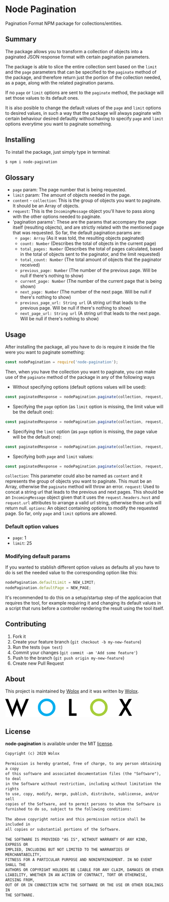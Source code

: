 # Node Pagination

Pagination Format NPM package for collections/entities. 


## Summary
The package allows you to transform a collection of objects into a paginated JSON response format with certain pagination parameters.

The package is able to slice the entire collection sent based on the `limit` and the `page` parameters that can be specified to the `paginate` method of the package, and therefore return just the portion of the collection needed, as a page, along with the related pagination params.

If no `page` or `limit` options are sent to the `paginate` method, the package will set those values to its default ones.

It is also posible to change the default values of the `page` and `limit` options to desired values, in such a way that the package will always paginate with certain behaviour desired defaultly without having to specify `page` and `limit` options everytime you want to paginate something.


## Installing
To install the package, just simply type in terminal:
```bash
$ npm i node-pagination
```

## Glossary
* `page` param: The page number that is being requested.
* `limit` param: The amount of objects needed in the page.
* `content` - `collection`: This is the group of objects you want to paginate. It should be an Array of objects.
* `request`: This is the `IncomingMessage` object you'll have to pass along with the other options needed to paginate.
* 'pagination params': These are the params that accompany the page itself (resulting objects), and are strictly related with the mentioned page that was requested. So far, the default pagination params are:
    - `page: Array` (As it was told, the resulting objects paginated)
    - `count: Number` (Describes the total of objects in the current page)
    - `total_pages: Number` (Describes the total of pages calculated, based in the total of objects sent to the paginator, and the limit requested)
    - `total_count: Number` (The total amount of objects that the paginator received)
    - `previous_page: Number` (The number of the previous page. Will be null if there's nothing to show)
    - `current_page: Number` (The number of the current page that is being shown)
    - `next_page: Number` (The number of the next page. Will be null if there's nothing to show)
    - `previous_page_url: String url` (A string url that leads to the previous page. Will be null if there's nothing to show)
    - `next_page_url: String url` (A string url that leads to the next page. Will be null if there's nothing to show)


## Usage
After installing the package, all you have to do is require it inside the file were you want to paginate something:
```js
const nodePagination = require('node-pagination');
```
Then, when you have the collection you want to paginate, you can make use of the `paginate` method of the package in any of the following ways

* Without specifying options (default options values will be used):
```js
const paginatedResponse = nodePagination.paginate(collection, request, {});
```

* Specifying the `page` option (as `limit` option is missing, the limit value will be the default one):
```js
const paginatedResponse = nodePagination.paginate(collection, request, { page: 2 });
```

* Specifying the `limit` option (as `page` option is missing, the page value will be the default one):
```js
const paginatedResponse = nodePagination.paginate(collection, request, { limit: 5 });
```

* Specifying both `page` and `limit` values:
```js
const paginatedResponse = nodePagination.paginate(collection, request, { page: 2, limit: 5 });
```

`collection`: This parameter could also be named as `content` and it represents the group of objects you want to paginate. This must be an Array, otherwise the `paginate` method will throw an error.
`request`: Used to concat a string url that leads to the previous and next pages. This should be an `IncomingMessage` object given that it uses the `request.headers.host` and `request.url` attributes to arrange a valid url string, otherwise those urls will return null.
`options`: An object containing options to modify the requested page. So far, only `page` and `limit` options are allowed.

### Default option values
* `page`: 1
* `limit`: 25

### Modifying default params
If you wanted to stablish different option values as defaults all you have to do is set the needed value to the corresponding option like this:
```js
nodePagination.defaultLimit = NEW_LIMIT;
nodePagination.defaultPage = NEW_PAGE;
```
It's recommended to do this on a setup/startup step of the applicacion that requires the tool, for example requiring it and changing its default values in a script that runs before a controller rendering the result using the tool itself.



## Contributing

1. Fork it
2. Create your feature branch (`git checkout -b my-new-feature`)
3. Run the tests (`npm test`)
4. Commit your changes (`git commit -am 'Add some feature'`)
5. Push to the branch (`git push origin my-new-feature`)
6. Create new Pull Request

## About

This project is maintained by [Wolox](https://github.com/wolox) and it was written by [Wolox](http://www.wolox.com.ar).

![Wolox](https://raw.githubusercontent.com/Wolox/press-kit/master/logos/logo_banner.png)

## License

**node-pagination** is available under the MIT [license](LICENSE.md).

    Copyright (c) 2020 Wolox

    Permission is hereby granted, free of charge, to any person obtaining a copy
    of this software and associated documentation files (the "Software"), to deal
    in the Software without restriction, including without limitation the rights
    to use, copy, modify, merge, publish, distribute, sublicense, and/or sell
    copies of the Software, and to permit persons to whom the Software is
    furnished to do so, subject to the following conditions:

    The above copyright notice and this permission notice shall be included in
    all copies or substantial portions of the Software.

    THE SOFTWARE IS PROVIDED "AS IS", WITHOUT WARRANTY OF ANY KIND, EXPRESS OR
    IMPLIED, INCLUDING BUT NOT LIMITED TO THE WARRANTIES OF MERCHANTABILITY,
    FITNESS FOR A PARTICULAR PURPOSE AND NONINFRINGEMENT. IN NO EVENT SHALL THE
    AUTHORS OR COPYRIGHT HOLDERS BE LIABLE FOR ANY CLAIM, DAMAGES OR OTHER
    LIABILITY, WHETHER IN AN ACTION OF CONTRACT, TORT OR OTHERWISE, ARISING FROM,
    OUT OF OR IN CONNECTION WITH THE SOFTWARE OR THE USE OR OTHER DEALINGS IN
    THE SOFTWARE.